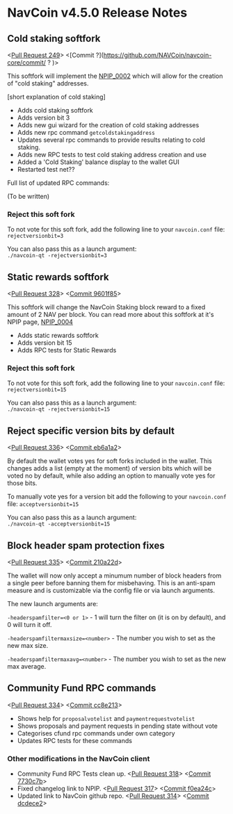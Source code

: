 # NavCoin v4.5.0 Release Notes

## Cold staking softfork

<[Pull Request 249](https://github.com/NAVCoin/navcoin-core/pull/249)>
<[Commit ?](https://github.com/NAVCoin/navcoin-core/commit/ ? )>

This softfork will implement the [NPIP_0002](https://github.com/NAVCoin/npips/blob/master/npip-0002.mediawiki) which will allow for the creation of "cold staking" addresses.

[short explanation of cold staking]

- Adds cold staking softfork
- Adds version bit 3
- Adds new gui wizard for the creation of cold staking addresses
- Adds new rpc command `getcoldstakingaddress`
- Updates several rpc commands to provide results relating to cold staking.
- Adds new RPC tests to test cold staking address creation and use
- Added a 'Cold Staking' balance display to the wallet GUI
- Restarted test net??
  
Full list of updated RPC commands:

(To be written)

### Reject this soft fork

To not vote for this soft fork, add the following line to your `navcoin.conf` file:
`rejectversionbit=3`

You can also pass this as a launch argument:  
`./navcoin-qt -rejectversionbit=3`

## Static rewards softfork

<[Pull Request 328](https://github.com/NAVCoin/navcoin-core/pull/328)>
<[Commit 9601f85](https://github.com/NAVCoin/navcoin-core/commit/9601f8501526cba19ded59ae685e393345ef430c)>

This softfork will change the NavCoin Staking block reward to a fixed amount of 2 NAV per block. You can read more about this softfork at it's NPIP page, [NPIP_0004](https://github.com/NAVCoin/npips/blob/master/npip-0004.mediawiki)

- Adds static rewards softfork
- Adds version bit 15
- Adds RPC tests for Static Rewards

### Reject this soft fork

To not vote for this soft fork, add the following line to your `navcoin.conf` file:
`rejectversionbit=15`

You can also pass this as a launch argument:  
`./navcoin-qt -rejectversionbit=15`

## Reject specific version bits by default

<[Pull Request 336](https://github.com/NAVCoin/navcoin-core/pull/336)>
<[Commit eb6a1a2](https://github.com/NAVCoin/navcoin-core/commit/eb6a1a27903a477306a7ef73d3d85bd52ff1f3c4)>

By default the wallet votes yes for soft forks included in the wallet. This changes adds a list (empty at the moment) of version bits which will be voted no by default, while also adding an option to manually vote yes for those bits.

To manually vote yes for a version bit add the following to  your `navcoin.conf` file:
`acceptversionbit=15`

You can also pass this as a launch argument:  
`./navcoin-qt -acceptversionbit=15`

## Block header spam protection fixes

<[Pull Request 335](https://github.com/NAVCoin/navcoin-core/pull/335)>
<[Commit 210a22d](https://github.com/NAVCoin/navcoin-core/commit/210a22daaffbd36d90a5ee0121c0c4ce3de0ed75)>

The wallet will now only accept a minumum number of block headers from a single peer before banning them for misbehaving. This is an anti-spam measure and is customizable via the config file or via launch arguments.

The new launch arguments are:  

`-headerspamfilter=<0 or 1>` -  1 will turn the filter on (it is on by default), and 0 will turn it off.

`-headerspamfiltermaxsize=<number>` - The number you wish to set as the new max size.

`-headerspamfiltermaxavg=<number>` - The number you wish to set as the new max average.

## Community Fund RPC commands

<[Pull Request 334](https://github.com/NAVCoin/navcoin-core/pull/334)>
<[Commit cc8e213](https://github.com/NAVCoin/navcoin-core/commit/cc8e21306cb804671676c6e10c0c2751061e7cc8)>

- Shows help for `proposalvotelist` and `paymentrequestvotelist`
- Shows proposals and payment requests in pending state without vote
- Categorises cfund rpc commands under own category
- Updates RPC tests for these commands

### Other modifications in the NavCoin client

- Community Fund RPC Tests clean up. <[Pull Request 318](https://github.com/NAVCoin/navcoin-core/pull/318)> <[Commit 7730c7b](https://github.com/NAVCoin/navcoin-core/commit/7730c7bc84256ddb995408c1bc775015f0219d2d)>
- Fixed changelog link to NPIP. <[Pull Request 317](https://github.com/NAVCoin/navcoin-core/pull/317)> <[Commit f0ea24c](https://github.com/NAVCoin/navcoin-core/commit/f0ea24c2228107f765735ec2136f9f20e6eda456)>
- Updated link to NavCoin github repo. <[Pull Request 314](https://github.com/NAVCoin/navcoin-core/pull/314)> <[Commit dcdece2](https://github.com/NAVCoin/navcoin-core/commit/dcdece2be47b4ab55b6231024aef2bc20e7d3b0c)>